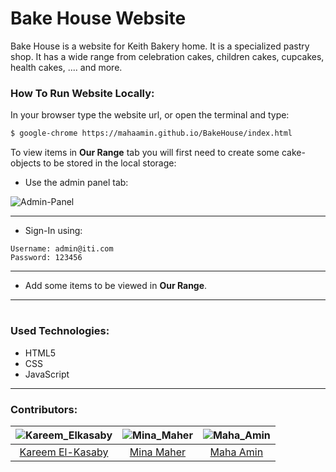 # Bake House Website

Bake House is a website for Keith Bakery home. It is a specialized pastry shop. It has a wide range from celebration cakes, children cakes, cupcakes, health cakes, .... and more.

### How To Run Website Locally:

In your browser type the website url, or open the terminal and type: 
``` sh
$ google-chrome https://mahaamin.github.io/BakeHouse/index.html
```
To view items in **Our Range** tab you will first need to create some cake-objects to be stored in the local storage:

* Use the admin panel tab:

![Admin-Panel](images/admin-panel-screenshot.png)

***
* Sign-In using: 
```
Username: admin@iti.com
Password: 123456
```
***
* Add some items to be viewed in **Our Range**.
 
***
#

### Used Technologies:
* HTML5
* CSS
* JavaScript

***

### Contributors:
|![Kareem_Elkasaby](images/kareem1.jpg)|![Mina_Maher](images/mina.jpg)|![Maha_Amin](images/maha.jpg)|
|:-----------------:|:-----------:|:-----------------:|
|[Kareem El-Kasaby](https://github.com/kareemelkasaby1)|[Mina Maher](https://github.com/MinaMaher0)|[Maha Amin](https://github.com/MahaAmin)|
